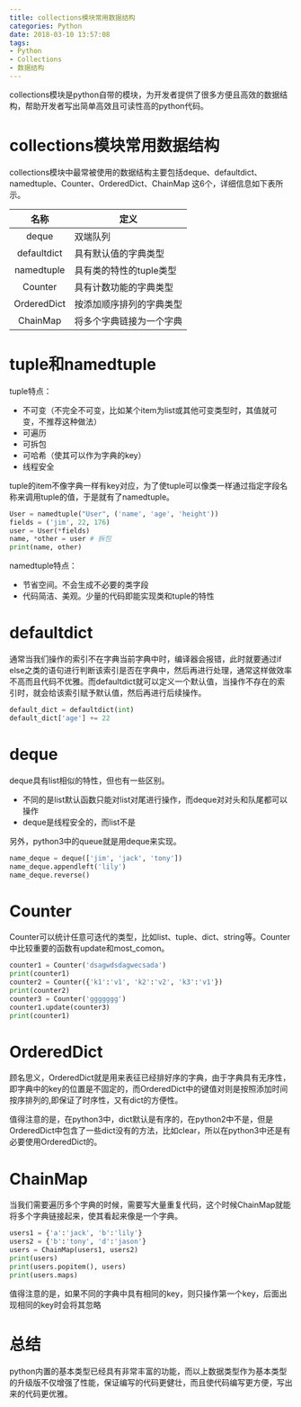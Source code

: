 ```yaml
---
title: collections模块常用数据结构
categories: Python
date: 2018-03-10 13:57:08
tags:
- Python
- Collections
- 数据结构
---
```

collections模块是python自带的模块，为开发者提供了很多方便且高效的数据结构，帮助开发者写出简单高效且可读性高的python代码。

# collections模块常用数据结构

collections模块中最常被使用的数据结构主要包括deque、defaultdict、namedtuple、Counter、OrderedDict、ChainMap
这6个，详细信息如下表所示。

| 名称 | 定义 |
|:------:|------|
|deque|双端队列|
|defaultdict|具有默认值的字典类型|
|namedtuple|具有类的特性的tuple类型|
|Counter|具有计数功能的字典类型|
|OrderedDict|按添加顺序排列的字典类型|
|ChainMap|将多个字典链接为一个字典|

<!-- more -->

# tuple和namedtuple

tuple特点：
- 不可变（不完全不可变，比如某个item为list或其他可变类型时，其值就可变，不推荐这种做法）
- 可遍历
- 可拆包
- 可哈希（使其可以作为字典的key）
- 线程安全

tuple的item不像字典一样有key对应，为了使tuple可以像类一样通过指定字段名称来调用tuple的值，于是就有了namedtuple。

```python
User = namedtuple("User", ('name', 'age', 'height'))
fields = ('jim', 22, 176)
user = User(*fields)
name, *other = user # 拆包
print(name, other)
```

namedtuple特点：
- 节省空间。不会生成不必要的类字段
- 代码简洁、美观。少量的代码即能实现类和tuple的特性

# defaultdict

通常当我们操作的索引不在字典当前字典中时，编译器会报错，此时就要通过if else之类的语句进行判断该索引是否在字典中，然后再进行处理，通常这样做效率不高而且代码不优雅。而defaultdict就可以定义一个默认值，当操作不存在的索引时，就会给该索引赋予默认值，然后再进行后续操作。

```python
default_dict = defaultdict(int)
default_dict['age'] += 22
```

# deque
deque具有list相似的特性，但也有一些区别。
- 不同的是list默认函数只能对list对尾进行操作，而deque对对头和队尾都可以操作
- deque是线程安全的，而list不是

另外，python3中的queue就是用deque来实现。

```python
name_deque = deque(['jim', 'jack', 'tony'])
name_deque.appendleft('lily')
name_deque.reverse()
```

# Counter
Counter可以统计任意可迭代的类型，比如list、tuple、dict、string等。Counter中比较重要的函数有update和most_comon。

```python
counter1 = Counter('dsagwdsdagwecsada')
print(counter1)
counter2 = Counter({'k1':'v1', 'k2':'v2', 'k3':'v1'})
print(counter2)
counter3 = Counter('ggggggg')
counter1.update(counter3)
print(counter1)
```

# OrderedDict
顾名思义，OrderedDict就是用来表征已经排好序的字典，由于字典具有无序性，即字典中的key的位置是不固定的，而OrderedDict中的键值对则是按照添加时间按序排列的,即保证了时序性，又有dict的方便性。

值得注意的是，在python3中，dict默认是有序的，在python2中不是，但是OrderedDict中包含了一些dict没有的方法，比如clear，所以在python3中还是有必要使用OrderedDict的。

# ChainMap
当我们需要遍历多个字典的时候，需要写大量重复代码，这个时候ChainMap就能将多个字典链接起来，使其看起来像是一个字典。

```python
users1 = {'a':'jack', 'b':'lily'}
users2 = {'b':'tony', 'd':'jason'}
users = ChainMap(users1, users2)
print(users)
print(users.popitem(), users)
print(users.maps)
```

值得注意的是，如果不同的字典中具有相同的key，则只操作第一个key，后面出现相同的key时会将其忽略

# 总结

python内置的基本类型已经具有非常丰富的功能，而以上数据类型作为基本类型的升级版不仅增强了性能，保证编写的代码更健壮，而且使代码编写更方便，写出来的代码更优雅。